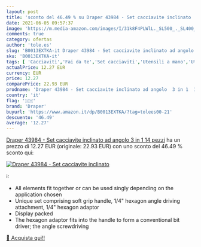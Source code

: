 ```yaml
---
layout: post
title: 'sconto del 46.49 % su Draper 43984 - Set cacciavite inclinato   '
date: 2021-06-05 09:57:37
image: 'https://m.media-amazon.com/images/I/31k8F4PLWlL._SL500_._SL400_.jpg'
comments: true
category: ofertas
author: 'tole.es'
slug: 'B0013EXTKA-it Draper 43984 - Set cacciavite inclinato ad angolo 3 in 1...'
sku: 'B0013EXTKA-it'
tags: [ 'Cacciaviti','Fai da te','Set cacciaviti','Utensili a mano','Utensili elettrici e a mano','draper', ]
actualPrice: 12.27 EUR
currency: EUR
price: 12.27
comparePrice: 22.93 EUR
prodname: 'Draper 43984 - Set cacciavite inclinato ad angolo  3 in 1  14 pezzi'
country: 'it'
flag: '🇮🇹'
brand: 'Draper'
buyurl: 'https://www.amazon.it/dp/B0013EXTKA/?tag=tolees00-21'
descuento: '46.49'
average: '12.27'
---
```


[Draper 43984 - Set cacciavite inclinato ad angolo  3 in 1  14 pezzi](https://www.amazon.it/dp/B0013EXTKA/?tag=tolees00-21) ha un prezzo di 12.27 EUR (originale: 22.93 EUR) con uno sconto del 46.49 % sconto qui:

[![Draper 43984 - Set cacciavite inclinato ](https://m.media-amazon.com/images/I/31k8F4PLWlL._SL500_._SL400_.jpg)](https://www.amazon.it/dp/B0013EXTKA/?tag=tolees00-21)

ℹ️:

- All elements fit together or can be used singly depending on the application chosen
- Unique set comprising soft grip handle, 1/4" hexagon angle driving attachment, 1/4" hexagon adaptor
- Display packed
- The hexagon adaptor fits into the handle to form a conventional bit driver; the angle screwdriving

[🛒 Acquista qui!!](https://www.amazon.it/dp/B0013EXTKA/?tag=tolees00-21)
